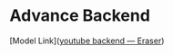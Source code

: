 # Advance Backend

[Model Link]([youtube backend — Eraser](https://app.eraser.io/workspace/YtPqZ1VogxGy1jzIDkzj))
